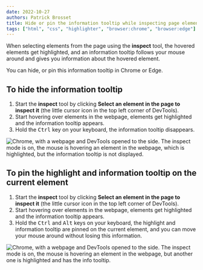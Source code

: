 ```yaml
---
date: 2022-10-27
authors: Patrick Brosset
title: Hide or pin the information tooltip while inspecting page elements
tags: ["html", "css", "highlighter", "browser:chrome", "browser:edge"]
---
```

When selecting elements from the page using the **inspect** tool, the hovered elements get highlighted, and an information tooltip follows your mouse around and gives you information about the hovered element.

You can hide, or pin this information tooltip in Chrome or Edge.

## To hide the information tooltip

1. Start the **inspect** tool by clicking **Select an element in the page to inspect it** (the little cursor icon in the top left corner of DevTools).
1. Start hovering over elements in the webpage, elements get highlighted and the information tooltip appears.
1. Hold the <kbd>Ctrl</kbd> key on your keyboard, the information tooltip disappears.

![Chrome, with a webpage and DevTools opened to the side. The inspect mode is on, the mouse is hovering an element in the webpage, which is highlighted, but the information tooltip is not displayed.](../../assets/img/hide-or-pin-inspect-info-tooltip-1.png)

## To pin the highlight and information tooltip on the current element

1. Start the **inspect** tool by clicking **Select an element in the page to inspect it** (the little cursor icon in the top left corner of DevTools).
1. Start hovering over elements in the webpage, elements get highlighted and the information tooltip appears.
1. Hold the <kbd>Ctrl</kbd> and <kbd>Alt</kbd> keys on your keyboard, the highlight and information tooltip are pinned on the current element, and you can move your mouse around without losing this information.

![Chrome, with a webpage and DevTools opened to the side. The inspect mode is on, the mouse is hovering an element in the webpage, but another one is highlighted and has the info tooltip.](../../assets/img/hide-or-pin-inspect-info-tooltip-2.png)
